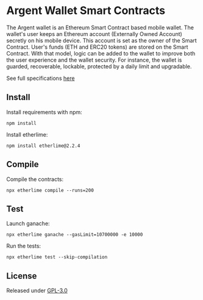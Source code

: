 # Argent Wallet Smart Contracts

The Argent wallet is an Ethereum Smart Contract based mobile wallet. The wallet's user keeps an Ethereum account (Externally Owned Account) secretly on his mobile device. This account is set as the owner of the Smart Contract. User's funds (ETH and ERC20 tokens) are stored on the Smart Contract. With that model, logic can be added to the wallet to improve both the user experience and the wallet security. For instance, the wallet is guarded, recoverable, lockable, protected by a daily limit and upgradable.

See full specifications [here](specifications/specifications.pdf)

## Install

Install requirements with npm:
```
npm install
```

Install etherlime:
```
npm install etherlime@2.2.4
```

## Compile

Compile the contracts:
```
npx etherlime compile --runs=200
```

## Test

Launch ganache:
```
npx etherlime ganache --gasLimit=10700000 -e 10000
```

Run the tests:
```
npx etherlime test --skip-compilation
```

## License

Released under [GPL-3.0](LICENSE)